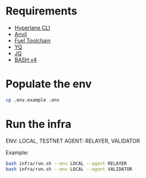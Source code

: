 # Requirements

- [Hyperlane CLI](www.example.com)
- [Anvil](www.example.com)
- [Fuel Toolchain](www.example.com)
- [YQ](www.example.com)
- [JQ](www.example.com)
- [BASH v4](www.example.com)

# Populate the env

```bash
cp .env.example .env
```

# Run the infra

ENV: LOCAL, TESTNET
AGENT: RELAYER, VALIDATOR

Example:

```bash
bash infra/run.sh --env LOCAL --agent RELAYER
bash infra/run.sh --env LOCAL --agent VALIDATOR
```
